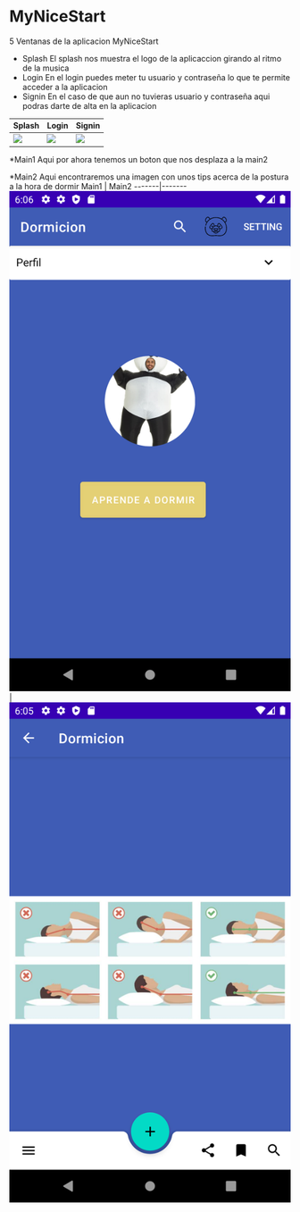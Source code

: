 # MyNiceStart

5 Ventanas de la aplicacion MyNiceStart

* Splash
    El splash nos muestra el logo de la aplicaccion girando al ritmo de la musica
* Login
    En el login puedes meter tu usuario y contraseña lo que te permite acceder a la aplicacion
* Signin
    En el caso de que aun no tuvieras usuario y contraseña aqui podras darte de alta en la aplicacion


Splash | Login | Signin
-------|-------|-------
![](img/splash.png) | ![](img/login.png) | ![](img/signin.png)



*Main1
Aqui por ahora tenemos un boton que nos desplaza a la main2

*Main2
Aqui encontraremos una imagen con unos tips acerca de la postura a la hora de dormir
Main1 | Main2
-------|-------
![](img/main1.png) | ![](img/main2.png)